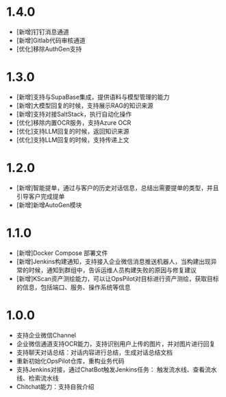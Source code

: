 # 1.4.0

* [新增]钉钉消息通道
* [新增]Gitlab代码审核通道
* [优化]移除AuthGen支持
# 1.3.0

* [新增]支持与SupaBase集成，提供语料与模型管理的能力
* [新增]大模型回复的时候，支持展示RAG的知识来源
* [新增]支持对接SaltStack，执行自动化操作
* [优化]移除内置OCR服务，支持Azure OCR
* [优化]支持LLM回复的时候，返回知识来源
* [优化]支持LLM回复的时候，支持传递上文

# 1.2.0

* [新增]智能提单，通过与客户的历史对话信息，总结出需要提单的类型，并且引导客户完成提单
* [新增]新增AutoGen模块

# 1.1.0

* [新增]Docker Compose 部署文件
* [新增]Jenkins构建通知，支持接入企业微信消息推送机器人，当构建出现异常的时候，通知到群组中，告诉运维人员构建失败的原因与修复建议
* [新增]KScan资产测绘能力，可以让OpsPilot对目标进行资产测绘，获取目标的信息，包括端口、服务、操作系统等信息

# 1.0.0

* 支持企业微信Channel
* 企业微信通道支持OCR能力，支持识别用户上传的图片，并对图片进行回复
* 支持聊天对话总结：对话内容进行总结，生成对话总结文档
* 重新初始化OpsPilot仓库，重构业务代码
* 支持Jenkins对接，通过ChatBot触发Jenkins任务： 触发流水线、查看流水线、检索流水线
* Chitchat能力：支持自我介绍
